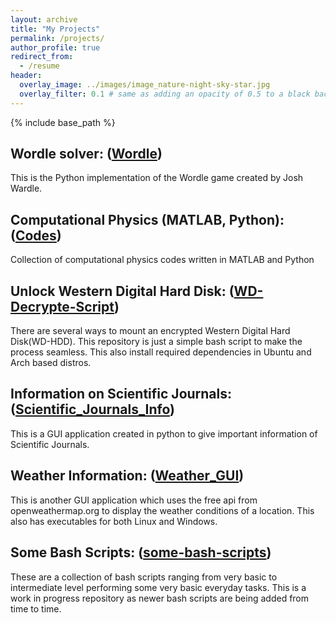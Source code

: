 ```yaml
---
layout: archive
title: "My Projects"
permalink: /projects/
author_profile: true
redirect_from:
  - /resume
header:
  overlay_image: ../images/image_nature-night-sky-star.jpg
  overlay_filter: 0.1 # same as adding an opacity of 0.5 to a black background
---
```


{% include base_path %}



## Wordle solver: ([Wordle](https://github.com/Ravieroy/Wordle))
This is the Python implementation of the Wordle game created by Josh Wardle. 

## Computational Physics (MATLAB, Python): ([Codes](https://github.com/Ravieroy/Computational-Physics))
Collection of computational physics codes written in MATLAB and Python

## Unlock Western Digital Hard Disk: ([WD-Decrypte-Script](https://github.com/Ravieroy/WD-Decrypte-Script))
There are several ways to mount an encrypted Western Digital Hard Disk(WD-HDD). This repository is just a simple bash script to make the process seamless.
This also install required dependencies in Ubuntu and Arch based distros.

## Information on Scientific Journals: ([Scientific_Journals_Info](https://github.com/Ravieroy/Scientific_Journals_Info))
This is a GUI application created in python to give important information of Scientific Journals.

## Weather Information: ([Weather_GUI](https://github.com/Ravieroy/Weather_GUI))
This is another GUI application which uses the free api from openweathermap.org to display the weather conditions of a location. 
This also has executables for both Linux and Windows. 

## Some Bash Scripts: ([some-bash-scripts](https://github.com/Ravieroy/some-bash-scripts))
These are a collection of bash scripts ranging from very basic to intermediate level performing some very basic everyday tasks.
This is a work in progress repository as newer bash scripts are being added from time to time.


